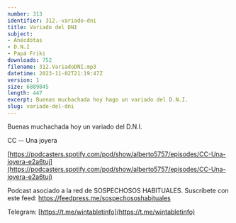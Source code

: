 ```yaml
---
number: 313
identifier: 312.-variado-dni
title: Variado del DNI
subject:
- Anécdotas
- D.N.I
- Papá Friki
downloads: 752
filename: 312.VariadoDNI.mp3
datetime: 2023-11-02T21:19:47Z
version: 1
size: 6889845
length: 447
excerpt: Buenas muchachada hoy hago un variado del D.N.I.
slug: variado-del-dni
---
```

Buenas muchachada hoy un variado del D.N.I.

CC -- Una joyera

[https://podcasters.spotify.com/pod/show/alberto5757/episodes/CC-Una-joyera-e2a6tuj](https://podcasters.spotify.com/pod/show/alberto5757/episodes/CC-Una-joyera-e2a6tuj)

Podcast asociado a la red de SOSPECHOSOS HABITUALES. Suscríbete con este feed: https://feedpress.me/sospechososhabituales

Telegram: [https://t.me/wintabletinfo](https://t.me/wintabletinfo)